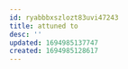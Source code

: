 ```yaml
---
id: ryabbbxszlozt83uvi47243
title: attuned to
desc: ''
updated: 1694985137747
created: 1694985128617
---
```

